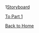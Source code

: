 
1[Storyboard](/TSWD_Storyboard1.png)

[To Part 1](/FinalProject_Cherry.md)

[Back to Home](https://ascherry.github.io/cherry-portfolio/)
